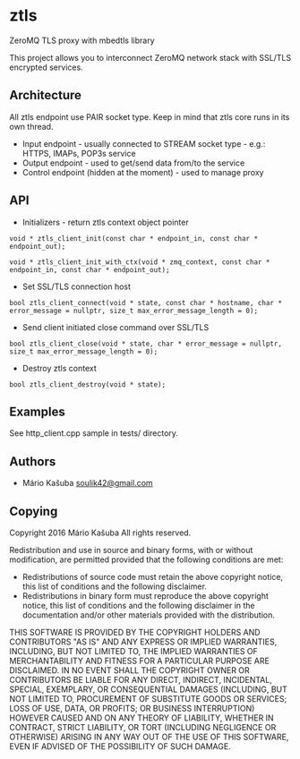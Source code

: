 # ztls
ZeroMQ TLS proxy with mbedtls library

This project allows you to interconnect ZeroMQ network stack with SSL/TLS encrypted services.

## Architecture

All ztls endpoint use PAIR socket type. Keep in mind that ztls core runs in its own thread.

* Input endpoint - usually connected to STREAM socket type - e.g.: HTTPS, IMAPs, POP3s service
* Output endpoint - used to get/send data from/to the service
* Control endpoint (hidden at the moment) - used to manage proxy

## API
* Initializers - return ztls context object pointer

``void * ztls_client_init(const char * endpoint_in, const char * endpoint_out);``

``void * ztls_client_init_with_ctx(void * zmq_context, const char * endpoint_in, const char * endpoint_out);``

* Set SSL/TLS connection host

``bool ztls_client_connect(void * state, const char * hostname, char * error_message = nullptr, size_t max_error_message_length = 0);``

* Send client initiated close command over SSL/TLS

``bool ztls_client_close(void * state, char * error_message = nullptr, size_t max_error_message_length = 0);``

* Destroy ztls context

``bool ztls_client_destroy(void * state);``

## Examples

See http_client.cpp sample in tests/ directory.

## Authors
* Mário Kašuba <soulik42@gmail.com>

## Copying
Copyright 2016 Mário Kašuba
All rights reserved.

Redistribution and use in source and binary forms, with or without
modification, are permitted provided that the following conditions are
met:

* Redistributions of source code must retain the above copyright
  notice, this list of conditions and the following disclaimer.
* Redistributions in binary form must reproduce the above copyright
  notice, this list of conditions and the following disclaimer in the
  documentation and/or other materials provided with the distribution.

THIS SOFTWARE IS PROVIDED BY THE COPYRIGHT HOLDERS AND CONTRIBUTORS
"AS IS" AND ANY EXPRESS OR IMPLIED WARRANTIES, INCLUDING, BUT NOT
LIMITED TO, THE IMPLIED WARRANTIES OF MERCHANTABILITY AND FITNESS FOR
A PARTICULAR PURPOSE ARE DISCLAIMED. IN NO EVENT SHALL THE COPYRIGHT
OWNER OR CONTRIBUTORS BE LIABLE FOR ANY DIRECT, INDIRECT, INCIDENTAL,
SPECIAL, EXEMPLARY, OR CONSEQUENTIAL DAMAGES (INCLUDING, BUT NOT
LIMITED TO, PROCUREMENT OF SUBSTITUTE GOODS OR SERVICES; LOSS OF USE,
DATA, OR PROFITS; OR BUSINESS INTERRUPTION) HOWEVER CAUSED AND ON ANY
THEORY OF LIABILITY, WHETHER IN CONTRACT, STRICT LIABILITY, OR TORT
(INCLUDING NEGLIGENCE OR OTHERWISE) ARISING IN ANY WAY OUT OF THE USE
OF THIS SOFTWARE, EVEN IF ADVISED OF THE POSSIBILITY OF SUCH DAMAGE.

